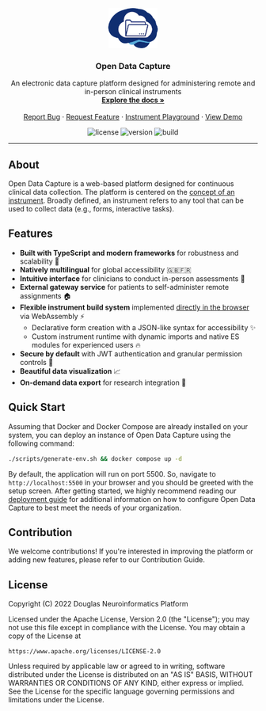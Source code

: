 <!-- PROJECT LOGO -->
<div align="center">
  <a href="https://github.com/DouglasNeuroInformatics/OpenDataCapture">
    <img src=".github/assets/logo.png" alt="Logo" width="100" >
  </a>
  <h3 align="center">Open Data Capture</h3>
  <p align="center">
    An electronic data capture platform designed for administering remote and in-person clinical instruments
    <br />
    <a href="https://opendatacapture.org/docs">
      <strong>Explore the docs »
      </strong>
    </a>
    <br />
    <br />
    <a href="https://github.com/DouglasNeuroInformatics/OpenDataCapture/issues" rel="noreferrer" target="_blank">Report Bug</a>
    ·
    <a href="https://github.com/DouglasNeuroInformatics/OpenDataCapture/issues" rel="noreferrer" target="_blank">Request Feature</a>
    ·
    <a href="https://playground.opendatacapture.org" rel="noreferrer" target="_blank">Instrument Playground</a>
    ·
    <a href="https://demo.opendatacapture.org" rel="noreferrer" target="_blank">View Demo</a>
  </p>
</div>

<!-- PROJECT SHIELDS -->
<div align="center">

![license](https://img.shields.io/github/license/DouglasNeuroInformatics/OpenDataCapture)
![version](https://img.shields.io/github/package-json/v/DouglasNeuroInformatics/OpenDataCapture)
![build](https://github.com/DouglasNeuroInformatics/OpenDataCapture/actions/workflows/build.yaml/badge.svg)

</div>
<hr />

## About

Open Data Capture is a web-based platform designed for continuous clinical data collection. The platform is centered on the [concept of an instrument](https://opendatacapture.org/en/docs/concepts/instruments/). Broadly defined, an instrument refers to any tool that can be used to collect data (e.g., forms, interactive tasks).

## Features

- **Built with TypeScript and modern frameworks** for robustness and scalability 🚀
- **Natively multilingual** for global accessibility 🇬🇧🇫🇷
- **Intuitive interface** for clinicians to conduct in-person assessments 🏥
- **External gateway service** for patients to self-administer remote assignments 🏠
- **Flexible instrument build system** implemented [directly in the browser](https://playground.opendatacapture.org/) via WebAssembly ⚡
  - Declarative form creation with a JSON-like syntax for accessibility ✨
  - Custom instrument runtime with dynamic imports and native ES modules for experienced users 🔥
- **Secure by default** with JWT authentication and granular permission controls 🔐
- **Beautiful data visualization** 📈
- **On-demand data export** for research integration 🔬

## Quick Start

Assuming that Docker and Docker Compose are already installed on your system, you can deploy an instance of Open Data Capture using the following command:

```sh
./scripts/generate-env.sh && docker compose up -d
```

By default, the application will run on port 5500. So, navigate to `http://localhost:5500` in your browser and you should be greeted with the setup screen. After getting started, we highly recommend reading our [deployment guide](http://opendatacapture.org/en/docs/tutorials/deployment/) for additional information on how to configure Open Data Capture to best meet the needs of your organization.

## Contribution

We welcome contributions! If you're interested in improving the platform or adding new features, please refer to our Contribution Guide.

## License

Copyright (C) 2022 Douglas Neuroinformatics Platform

Licensed under the Apache License, Version 2.0 (the "License");
you may not use this file except in compliance with the License.
You may obtain a copy of the License at

    https://www.apache.org/licenses/LICENSE-2.0

Unless required by applicable law or agreed to in writing, software
distributed under the License is distributed on an "AS IS" BASIS,
WITHOUT WARRANTIES OR CONDITIONS OF ANY KIND, either express or implied.
See the License for the specific language governing permissions and
limitations under the License.
